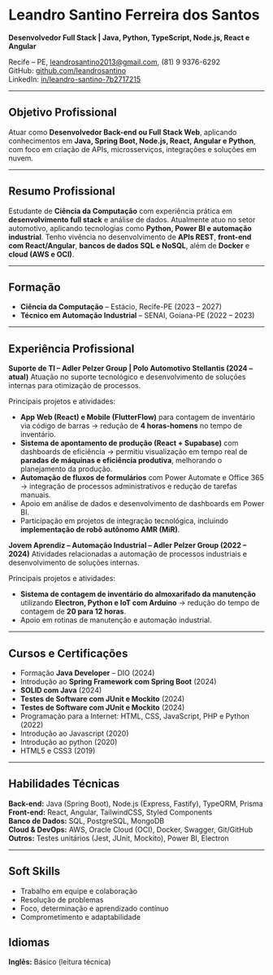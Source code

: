 # Leandro Santino Ferreira dos Santos

**Desenvolvedor Full Stack | Java, Python, TypeScript, Node.js, React e Angular**

Recife – PE, [leandrosantino2013@gmail.com](mailto:leandrosantino2013@gmail.com), (81) 9 9376-6292 <br>
GitHub: [github.com/leandrosantino](https://github.com/leandrosantino) <br>
LinkedIn: [in/leandro-santino-7b2717215](https://www.linkedin.com/in/leandro-santino-7b2717215)

---

## Objetivo Profissional

Atuar como **Desenvolvedor Back-end ou Full Stack Web**, aplicando conhecimentos em **Java, Spring Boot, Node.js, React, Angular e Python**, com foco em criação de APIs, microsserviços, integrações e soluções em nuvem.

---

## Resumo Profissional

Estudante de **Ciência da Computação** com experiência prática em **desenvolvimento full stack** e análise de dados.
Atualmente atuo no setor automotivo, aplicando tecnologias como **Python, Power BI e automação industrial**.
Tenho vivência no desenvolvimento de **APIs REST**, **front-end com React/Angular**, **bancos de dados SQL e NoSQL**, além de **Docker** e **cloud (AWS e OCI)**.

---

## Formação

* **Ciência da Computação** – Estácio, Recife-PE (2023 – 2027)
* **Técnico em Automação Industrial** – SENAI, Goiana-PE (2022 – 2023)

---

## Experiência Profissional

**Suporte de TI – Adler Pelzer Group | Polo Automotivo Stellantis (2024 – atual)**
Atuação no suporte tecnológico e desenvolvimento de soluções internas para otimização de processos.  <br>

Principais projetos e atividades:
* **App Web (React) e Mobile (FlutterFlow)** para contagem de inventário via código de barras → redução de **4 horas-homens** no tempo de inventário.
* **Sistema de apontamento de produção (React + Supabase)** com dashboards de eficiência → permitiu visualização em tempo real de **paradas de máquinas e eficiência produtiva**, melhorando o planejamento da produção.
* **Automação de fluxos de formulários** com Power Automate e Office 365 → integração de processos administrativos e redução de tarefas manuais.
* Apoio em análise de dados e desenvolvimento de dashboards em Power BI.
* Participação em projetos de integração tecnológica, incluindo **implementação de robô autônomo AMR (MiR)**.

**Jovem Aprendiz – Automação Industrial – Adler Pelzer Group (2022 – 2024)**
Atividades relacionadas a automação de processos industriais e desenvolvimento de soluções internas. <br>

Principais projetos e atividades:
* **Sistema de contagem de inventário do almoxarifado da manutenção** utilizando **Electron, Python e IoT com Arduino** → redução do tempo de contagem de **20 para 12 horas**.
* Apoio em rotinas de manutenção e automação industrial.


---

## Cursos e Certificações

* Formação **Java Developer** – DIO (2024)
* Introdução ao **Spring Framework com Spring Boot** (2024)
* **SOLID com Java** (2024)
* **Testes de Software com JUnit e Mockito** (2024)
* **Testes de Software com JUnit e Mockito** (2024)
* Programação para a Internet: HTML, CSS, JavaScript, PHP e Python (2022)
* Introdução ao Javascript (2020)
* Introdução ao python (2020)
* HTML5 e CSS3 (2019)

---

## Habilidades Técnicas

**Back-end:** Java (Spring Boot), Node.js (Express, Fastify), TypeORM, Prisma <br>
**Front-end:** React, Angular, TailwindCSS, Styled Components <br>
**Banco de Dados:** SQL, PostgreSQL, MongoDB <br>
**Cloud & DevOps:** AWS, Oracle Cloud (OCI), Docker, Swagger, Git/GitHub <br>
**Outros:** Testes unitários (Jest, JUnit, Mockito), Power BI, Electron <br>

---

## Soft Skills

* Trabalho em equipe e colaboração
* Resolução de problemas
* Foco, determinação e aprendizado contínuo
* Comprometimento e adaptabilidade

## Idiomas

**Inglês:** Básico (leitura técnica)
